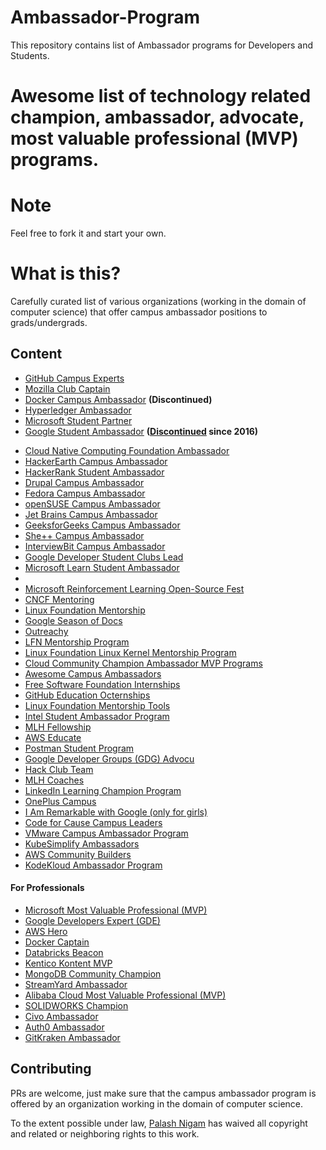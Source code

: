 # Ambassador-Program
This repository contains list of Ambassador programs for Developers and Students.

# Awesome list of technology related champion, ambassador, advocate, most valuable professional (MVP) programs.

# Note
Feel free to fork it and start your own.

# What is this?
Carefully curated list of various organizations (working in the domain of computer science) that offer campus ambassador positions to grads/undergrads.


## Content
- [GitHub Campus Experts](https://education.github.com/experts)
- [Mozilla Club Captain](https://mozilla.teachable.com/p/mozilla-club-training)
- [Docker Campus Ambassador](https://blog.docker.com/2017/05/announcing-docker-student-developer-kit-campus-ambassador-program/) **(Discontinued)**
- [Hyperledger Ambassador](https://wiki.hyperledger.org/community/ambassador)
- [Microsoft Student Partner](https://msdn.microsoft.com/en-us/microsoftstudentpartners.aspx)
- [Google Student Ambassador](https://sites.google.com/site/gstudentclubbzu/about-us/gsa-program) **([Discontinued](https://en.wikipedia.org/wiki/Google_Student_Ambassador_Program#:~:text=The%20program%20was%20discontinued%20in%202016) since 2016)**
<!-- Google discontinued it in 2016 -->
- [Cloud Native Computing Foundation Ambassador](https://www.cncf.io/people/ambassadors/)
- [HackerEarth Campus Ambassador](https://www.hackerearth.com/university/)
- [HackerRank Student Ambassador](https://www.hackerrank.com/campus-ambassador-program)
- [Drupal Campus Ambassador](http://www.drupalcap.org/)
- [Fedora Campus Ambassador](https://fedoraproject.org/wiki/Campus_Ambassadors)
- [openSUSE Campus Ambassador](https://en.opensuse.org/openSUSE:Campus_Ambassador)
- [Jet Brains Campus Ambassador](https://www.jetbrains.com/education/programs/)
- [GeeksforGeeks Campus Ambassador](https://www.geeksforgeeks.org/campus-ambassador-program-by-geeksforgeeks/)
- [She++ Campus Ambassador](http://www.sheplusplus.com/ambassadors/)
- [InterviewBit Campus Ambassador](https://www.interviewbit.com/pages/campus-ambassador/)
- [Google Developer Student Clubs Lead](https://developers.google.com/community/gdsc/leads)
- [Microsoft Learn Student Ambassador](https://studentambassadors.microsoft.com/)
- 
- [Microsoft Reinforcement Learning Open-Source Fest](https://www.microsoft.com/en-us/research/academic-program/rl-open-source-fest/)
- [CNCF Mentoring](https://github.com/cncf/mentoring)
- [Linux Foundation Mentorship](https://mentorship.lfx.linuxfoundation.org/#projects_all)
- [Google Season of Docs](https://developers.google.com/season-of-docs)
- [Outreachy](https://www.outreachy.org/)
- [LFN Mentorship Program](https://wiki.lfnetworking.org/display/LN/LFN+Mentorship+Program)
- [Linux Foundation Linux Kernel Mentorship Program](https://wiki.linuxfoundation.org/lkmp#how_to_apply)
- [Cloud Community Champion Ambassador MVP Programs](https://github.com/cloudcommunity/Champion-Ambassador-MVP-Programs)
- [Awesome Campus Ambassadors](https://github.com/palash25/awesome-campus-ambassadors)
- [Free Software Foundation Internships](https://www.fsf.org/volunteer/internships)
- [GitHub Education Octernships](https://education.github.com/students/octernships)
- [Linux Foundation Mentorship Tools](https://lfx.linuxfoundation.org/tools/mentorship/)
- [Intel Student Ambassador Program](https://devmesh.intel.com/member-programs/intel-student-ambassador-program)
- [MLH Fellowship](https://fellowship.mlh.io/)
- [AWS Educate](https://aws.amazon.com/education/awseducate/)
- [Postman Student Program](https://www.postman.com/student-program/)
- [Google Developer Groups (GDG) Advocu](https://gdg.advocu.com/home/applications/form?communityslug=gdg)
- [Hack Club Team](https://hackclub.com/team/)
- [MLH Coaches](https://mlh.io/coaches)
- [LinkedIn Learning Champion Program](https://learning.linkedin.com/customer/linkedin-learning-champion-program)
- [OnePlus Campus](https://www.oneplus.in/campus)
- [I Am Remarkable with Google (only for girls)](https://iamremarkable.withgoogle.com/)
- [Code for Cause Campus Leaders](https://codeforcause.org/campusLeaders)
- [VMware Campus Ambassador Program](https://careers.vmware.com/campus-ambassador-program)
- [KubeSimplify Ambassadors](https://kubesimplify.com/ambassadors/)
- [AWS Community Builders](https://aws.amazon.com/developer/community/community-builders/)
- [KodeKloud Ambassador Program](https://kodekloud.com/pages/ambassador-program#Who-is-eligible)



#### For Professionals

- [Microsoft Most Valuable Professional (MVP)](https://mvp.microsoft.com/)
- [Google Developers Expert (GDE)](https://developers.google.com/community/experts)
- [AWS Hero](https://aws.amazon.com/developer/community/heroes/)
- [Docker Captain](https://www.docker.com/community/captains)
- [Databricks Beacon](https://databricks.com/discover/beacons)
- [Kentico Kontent MVP](https://kontent.ai/mvp-program)
- [MongoDB Community Champion](https://www.mongodb.com/developer/community-champions/)
- [StreamYard Ambassador](https://streamyard.com/global/)
- [Alibaba Cloud Most Valuable Professional (MVP)](https://mvp.alibabacloud.com/)
- [SOLIDWORKS Champion](https://www.solidworks.com/community/solidworks-champions)
- [Civo Ambassador](https://www.civo.com/ambassadors)
- [Auth0 Ambassador](https://auth0.com/ambassador-program)
- [GitKraken Ambassador](https://www.gitkraken.com/ambassador)




## Contributing
PRs are welcome, just make sure that the campus ambassador program is offered by an organization working in the domain of computer science.

To the extent possible under law, [Palash Nigam]() has waived all copyright and related or neighboring rights to this work.
